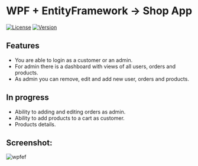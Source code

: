 # WPF + EntityFramework -> Shop App

[![License](https://img.shields.io/badge/license-MIT-blue.svg)](https://opensource.org/licenses/MIT)
[![Version](https://img.shields.io/badge/version-v0.3.0-brightgreen.svg)](https://github.com/WebSpruce/mauiOperationsOnObjects/releases)

## Features

- You are able to login as a customer or an admin.
- For admin there is a dashboard with views of all users, orders and products.
- As admin you can remove, edit and add new user, orders and products.

## In progress

- Ability to adding and editing orders as admin.
- Ability to add products to a cart as customer.
- Products details.

## Screenshot:
![wpfef](https://github.com/WebSpruce/WpfListEntityFramework/assets/117351406/a042e2ec-4667-4359-893c-113ef44ca232)
